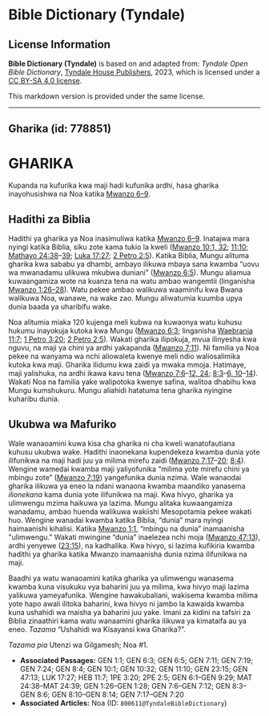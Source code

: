 # Bible Dictionary (Tyndale)

## License Information

**Bible Dictionary (Tyndale)** is based on and adapted from: _Tyndale Open Bible Dictionary_, [Tyndale House Publishers](https://tyndaleopenresources.com/), 2023, which is licensed under a [CC BY-SA 4.0 license](https://creativecommons.org/licenses/by-sa/4.0/legalcode.en).

This markdown version is provided under the same license.



--------------------------------

## Gharika (id: 778851)

GHARIKA
=======

Kupanda na kufurika kwa maji hadi kufunika ardhi, hasa gharika inayohusishwa na Noa katika [Mwanzo 6–9](https://ref.ly/Gen6:1-Gen9:29).

Hadithi za Biblia
-----------------

Hadithi ya gharika ya Noa inasimuliwa katika [Mwanzo 6–9](https://ref.ly/Gen6:1-Gen9:29). Inatajwa mara nyingi katika Biblia, siku zote kama tukio la kweli ([Mwanzo 10:1, 32](https://ref.ly/Gen10:1,Gen10:32); [11:10](https://ref.ly/Gen11:10); [Mathayo 24:38](https://ref.ly/Matt24:38-Matt24:39)–[39](https://ref.ly/Matt24:38-Matt24:39); [Luka 17:27](https://ref.ly/Luke17:27); [2 Petro 2:5](https://ref.ly/2Pet2:5)). Katika Biblia, Mungu alituma gharika kwa sababu ya dhambi, ambayo ilikuwa mbaya sana kwamba “uovu wa mwanadamu ulikuwa mkubwa duniani” ([Mwanzo 6:5](https://ref.ly/Gen6:5)). Mungu aliamua kuwaangamiza wote na kuanza tena na watu ambao wangemtii (linganisha [Mwanzo 1:26–28](https://ref.ly/Gen1:26-Gen1:28)). Watu pekee ambao walikuwa waaminifu kwa Bwana walikuwa Noa, wanawe, na wake zao. Mungu aliwatumia kuumba upya dunia baada ya uharibifu wake.

Noa alitumia miaka 120 kujenga meli kubwa na kuwaonya watu kuhusu hukumu inayokuja kutoka kwa Mungu ([Mwanzo 6:3](https://ref.ly/Gen6:3); linganisha [Waebrania 11:7](https://ref.ly/Heb11:7); [1 Petro 3:20](https://ref.ly/1Pet3:20); [2 Petro 2:5](https://ref.ly/2Pet2:5)). Wakati gharika ilipokuja, mvua ilinyesha kwa nguvu, na maji ya chini ya ardhi yakapanda ([Mwanzo 7:11](https://ref.ly/Gen7:11)). Ni familia ya Noa pekee na wanyama wa nchi aliowaleta kwenye meli ndio waliosalimika kutoka kwa maji. Gharika ilidumu kwa zaidi ya mwaka mmoja. Hatimaye, maji yalishuka, na ardhi ikawa kavu tena ([Mwanzo 7:6](https://ref.ly/Gen7:6-Gen7:12,Gen7:24)–[12, 24](https://ref.ly/Gen7:6-Gen7:12,Gen7:24); [8:3](https://ref.ly/Gen8:3-Gen8:6,Gen8:10-Gen8:14)–[6, 10](https://ref.ly/Gen8:3-Gen8:6,Gen8:10-Gen8:14)–[14](https://ref.ly/Gen8:3-Gen8:6,Gen8:10-Gen8:14)). Wakati Noa na familia yake walipotoka kwenye safina, walitoa dhabihu kwa Mungu kumshukuru. Mungu aliahidi hatatuma tena gharika nyingine kuharibu dunia.

Ukubwa wa Mafuriko
------------------

Wale wanaoamini kuwa kisa cha gharika ni cha kweli wanatofautiana kuhusu ukubwa wake. Hadithi inaonekana kupendekeza kwamba dunia yote ilifunikwa na maji hadi juu ya milima mirefu zaidi ([Mwanzo 7:17](https://ref.ly/Gen7:17-Gen7:20)–[20](https://ref.ly/Gen7:17-Gen7:20); [8:4](https://ref.ly/Gen8:4)). Wengine wamedai kwamba maji yaliyofunika “milima yote mirefu chini ya mbingu zote” ([Mwanzo 7:19](https://ref.ly/Gen7:19)) yangefunika dunia nzima. Wale wanaodai gharika ilikuwa ya eneo la ndani wanaona kwamba maandiko yanasema *ilionekana* kama dunia yote ilifunikwa na maji. Kwa hivyo, gharika ya ulimwengu mzima haikuwa ya lazima. Mungu alitaka kuwaangamiza wanadamu, ambao huenda walikuwa wakiishi Mesopotamia pekee wakati huo. Wengine wanadai kwamba katika Biblia, “dunia” mara nyingi haimaanishi kihalisi. Katika [Mwanzo 1:1](https://ref.ly/Gen1:1), “mbingu na dunia” inamaanisha "ulimwengu." Wakati mwingine “dunia” inaelezea nchi moja ([Mwanzo 47:13](https://ref.ly/Gen47:13)), ardhi yenyewe ([23:15](https://ref.ly/Gen23:15)), na kadhalika. Kwa hivyo, si lazima kufikiria kwamba hadithi ya gharika katika Mwanzo inamaanisha dunia nzima ilifunikwa na maji.

Baadhi ya watu wanaoamini katika gharika ya ulimwengu wanasema kwamba kuna visukuku vya baharini juu ya milima, kwa hivyo maji lazima yalikuwa yameyafunika. Wengine hawakubaliani, wakisema kwamba milima yote hapo awali ilitoka baharini, kwa hivyo ni jambo la kawaida kwamba kuna ushahidi wa maisha ya baharini juu yake. Imani za kidini na tafsiri za Biblia zinaathiri kama watu wanaamini gharika ilikuwa ya kimataifa au ya eneo. *Tazama* “Ushahidi wa Kisayansi kwa Gharika?”.

*Tazama pia* Utenzi wa Gilgamesh; Noa \#1.

* **Associated Passages:** GEN 1:1; GEN 6:3; GEN 6:5; GEN 7:11; GEN 7:19; GEN 7:24; GEN 8:4; GEN 10:1; GEN 10:32; GEN 11:10; GEN 23:15; GEN 47:13; LUK 17:27; HEB 11:7; 1PE 3:20; 2PE 2:5; GEN 6:1–GEN 9:29; MAT 24:38–MAT 24:39; GEN 1:26–GEN 1:28; GEN 7:6–GEN 7:12; GEN 8:3–GEN 8:6; GEN 8:10–GEN 8:14; GEN 7:17–GEN 7:20
* **Associated Articles:** Noa (ID: `800611@TyndaleBibleDictionary`)

